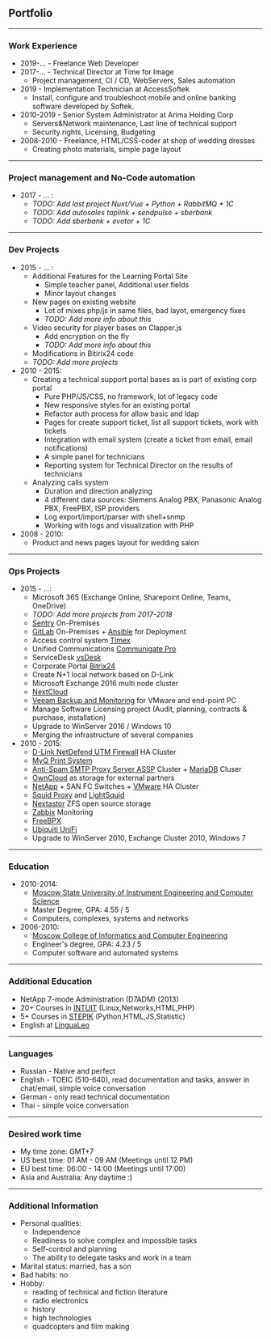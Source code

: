 ## Portfolio

---

### Work Experience
- 2019-... - Freelance Web Developer  
- 2017-... - Technical Director at Time for Image
    - Project management, CI / CD, WebServers, Sales automation
- 2019 - Implementation Technician at AccessSoftek   
    - Install, configure and troubleshoot mobile and online banking software developed by Softek.
- 2010-2019 - Senior System Administrator at Arima Holding Corp
    - Servers&Network maintenance, Last line of technical support
    - Security rights, Licensing, Budgeting
- 2008-2010 - Freelance, HTML/CSS-coder at shop of wedding dresses
    - Creating photo materials, simple page layout

---

### Project management and No-Code automation
- 2017 - ... :
    - _TODO: Add last project Nuxt/Vue + Python + RabbitMQ + 1C_
    - _TODO: Add autosales taplink + sendpulse + sberbank_
    - _TODO: Add sberbank + evotor + 1C_

---

### Dev Projects
- 2015 - ... :
    - Additional Features for the Learning Portal Site
        - Simple teacher panel, Additional user fields
        - Minor layout changes
    - New pages on existing website
        - Lot of mixes php/js in same files, bad layot, emergency fixes
        - _TODO: Add more info about this_
    - Video security for player bases on Clapper.js
        - Add encryption on the fly
        - _TODO: Add more info about this_
    - Modifications in Bitirix24 code
    - _TODO: Add more projects_
- 2010 - 2015:
    - Creating a technical support portal bases as is part of existing corp portal
        - Pure PHP/JS/CSS, no framework, lot of legacy code
        - New responsive styles for an existing portal
        - Refactor auth process for allow basic and ldap
        - Pages for create support ticket, list all support tickets, work with tickets  
        - Integration with email system (create a ticket from email, email notifications)
        - A simple panel for technicians
        - Reporting system for Technical Director on the results of technicians
    - Analyzing calls system
        - Duration and direction analyzing
        - 4 different data sources: Siemens Analog PBX, Panasonic Analog PBX, FreePBX, ISP providers
        - Log export/import/parser with shell+snmp
        - Working with logs and visualization with PHP
- 2008 - 2010:
    - Product and news pages layout for wedding salon

---

### Ops Projects
- 2015 - ...:
   - Microsoft 365 (Exchange Online, Sharepoint Online, Teams, OneDrive)
   - _TODO: Add more projects from 2017-2018_ 
   - [Sentry](https://sentry.io/welcome/) On-Premises
   - [GitLab](https://gitlab.com/) On-Premises + [Ansible](https://www.ansible.com/) for Deployment
   - Access control system [Timex](http://www.smartec-security.ru/news/timex_software.htm)
   - Unified Communications [Communigate Pro](https://communigate.com/) 
   - ServiceDesk [vsDesk](https://vsdesk.ru/)
   - Corporate Portal [Bitrix24](https://www.bitrix24.com/)
   - Create N+1 local network based on D-Link
   - Microsoft Exchange 2016 multi node cluster        
   - [NextCloud](https://nextcloud.com/)
   - [Veeam Backup and Monitoring](https://veeam.com) for VMware and end-point PC
   - Manage Software Licensing project (Audit, planning, contracts & purchase, installation)
   - Upgrade to WinServer 2016 / Windows 10
   - Merging the infrastructure of several companies
- 2010 - 2015: 
   - [D-Link NetDefend UTM Firewall](https://www.dlink.com/en/products/dfl-1660-netdefend-utm-firewall) HA Cluster
   - [MyQ Print System](https://www.myq-solution.com/en)
   - [Anti-Spam SMTP Proxy Server ASSP](https://sourceforge.net/projects/assp/) Cluster + [MariaDB](https://mariadb.org/) Cluser  
   - [OwnCloud](https://owncloud.org/) as storage for external partners  
   - [NetApp](https://www.netapp.com/us/index.aspx) + SAN FC Switches + [VMware](https://www.vmware.com/) HA Cluster   
   - [Squid Proxy](http://www.squid-cache.org/) and [LightSquid](http://lightsquid.sourceforge.net/)    
   - [Nextastor](https://nexenta.com/products/nexentastor) ZFS open source storage     
   - [Zabbix](https://www.zabbix.com/) Monitoring
   - [FreeBPX](https://www.freepbx.org/)    
   - [Ubiquiti UniFi](https://unifi-network.ui.com/)
   - Upgrade to WinServer 2010, Exchange Cluster 2010, Windows 7   

---

### Education

- 2010-2014:
   - [Moscow State University of Instrument Engineering and Computer Science](https://en.wikipedia.org/wiki/Moscow_State_University_of_Instrument_Engineering_and_Computer_Science)
   - Master Degree, GPA: 4.55 / 5
   - Computers, complexes, systems and networks
- 2006-2010:
   - [Moscow College of Informatics and Computer Engineering](https://ru.wikipedia.org/wiki/%D0%9C%D0%BE%D1%81%D0%BA%D0%BE%D0%B2%D1%81%D0%BA%D0%B8%D0%B9_%D1%82%D0%B5%D1%85%D0%BD%D0%B8%D0%BA%D1%83%D0%BC_%D0%B8%D0%BD%D1%84%D0%BE%D1%80%D0%BC%D0%B0%D1%82%D0%B8%D0%BA%D0%B8_%D0%B8_%D0%B2%D1%8B%D1%87%D0%B8%D1%81%D0%BB%D0%B8%D1%82%D0%B5%D0%BB%D1%8C%D0%BD%D0%BE%D0%B9_%D1%82%D0%B5%D1%85%D0%BD%D0%B8%D0%BA%D0%B8)
   - Engineer's degree, GPA: 4.23 / 5
   - Computer software and automated systems

---

### Additional Education

- NetApp 7-mode Administration (D7ADM) (2013)  
- 20+ Courses in [INTUIT](https://www.intuit.ru/) (Linux,Networks,HTML,PHP)
- 5+ Courses in [STEPIK](https://stepik.org/) (Python,HTML,JS,Statistic)
- English at [LinguaLeo](https://lingualeo.com/)

---

### Languages
- Russian - Native and perfect
- English - TOEIC (510-640), read documentation and tasks, answer in chat/email, simple voice conversation
- German -  only read technical documentation
- Thai - simple voice conversation

---

### Desired work time
- My time zone: GMT+7
- US best time: 01 AM - 09 AM (Meetings until 12 PM)
- EU best time: 06:00 - 14:00 (Meetings until 17:00)
- Asia and Australia: Any daytime :)

---

### Additional Information
- Personal qualities:
  - Independence
  - Readiness to solve complex and impossible tasks
  - Self-control and planning
  - The ability to delegate tasks and work in a team
- Marital status: married, has a son
- Bad habits: no
- Hobby: 
  - reading of technical and fiction literature
  - radio electronics
  - history
  - high technologies
  - quadcopters and film making